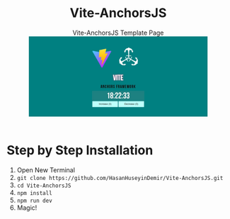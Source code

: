 <div align="center">
<h1>Vite-AnchorsJS</h1>
Vite-AnchorsJS Template Page

<img width="80%" src="https://github.com/HasanHuseyinDemir/Anchors-Framework/blob/master/Images/img.jpeg"/>
</div>

<br>
<h1>Step by Step Installation</h1>
  <ol>
    <li>Open New Terminal</li>
  <li><code>git clone https://github.com/HasanHuseyinDemir/Vite-AnchorsJS.git</code></li>
    <li><code>cd Vite-AnchorsJS</code></li>
    <li><code>npm install</code></li>
    <li><code>npm run dev</code></li>
    <li>Magic!</li>
  </ol>
